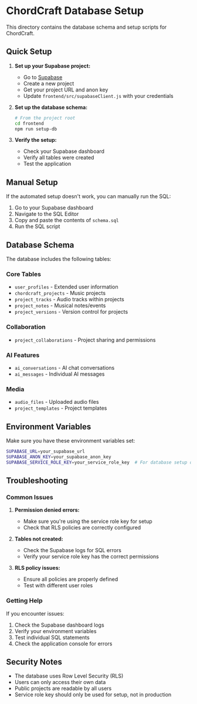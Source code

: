 # ChordCraft Database Setup

This directory contains the database schema and setup scripts for ChordCraft.

## Quick Setup

1. **Set up your Supabase project:**
   - Go to [Supabase](https://supabase.com)
   - Create a new project
   - Get your project URL and anon key
   - Update `frontend/src/supabaseClient.js` with your credentials

2. **Set up the database schema:**
   ```bash
   # From the project root
   cd frontend
   npm run setup-db
   ```

3. **Verify the setup:**
   - Check your Supabase dashboard
   - Verify all tables were created
   - Test the application

## Manual Setup

If the automated setup doesn't work, you can manually run the SQL:

1. Go to your Supabase dashboard
2. Navigate to the SQL Editor
3. Copy and paste the contents of `schema.sql`
4. Run the SQL script

## Database Schema

The database includes the following tables:

### Core Tables
- `user_profiles` - Extended user information
- `chordcraft_projects` - Music projects
- `project_tracks` - Audio tracks within projects
- `project_notes` - Musical notes/events
- `project_versions` - Version control for projects

### Collaboration
- `project_collaborations` - Project sharing and permissions

### AI Features
- `ai_conversations` - AI chat conversations
- `ai_messages` - Individual AI messages

### Media
- `audio_files` - Uploaded audio files
- `project_templates` - Project templates

## Environment Variables

Make sure you have these environment variables set:

```bash
SUPABASE_URL=your_supabase_url
SUPABASE_ANON_KEY=your_supabase_anon_key
SUPABASE_SERVICE_ROLE_KEY=your_service_role_key  # For database setup only
```

## Troubleshooting

### Common Issues

1. **Permission denied errors:**
   - Make sure you're using the service role key for setup
   - Check that RLS policies are correctly configured

2. **Tables not created:**
   - Check the Supabase logs for SQL errors
   - Verify your service role key has the correct permissions

3. **RLS policy issues:**
   - Ensure all policies are properly defined
   - Test with different user roles

### Getting Help

If you encounter issues:
1. Check the Supabase dashboard logs
2. Verify your environment variables
3. Test individual SQL statements
4. Check the application console for errors

## Security Notes

- The database uses Row Level Security (RLS)
- Users can only access their own data
- Public projects are readable by all users
- Service role key should only be used for setup, not in production
